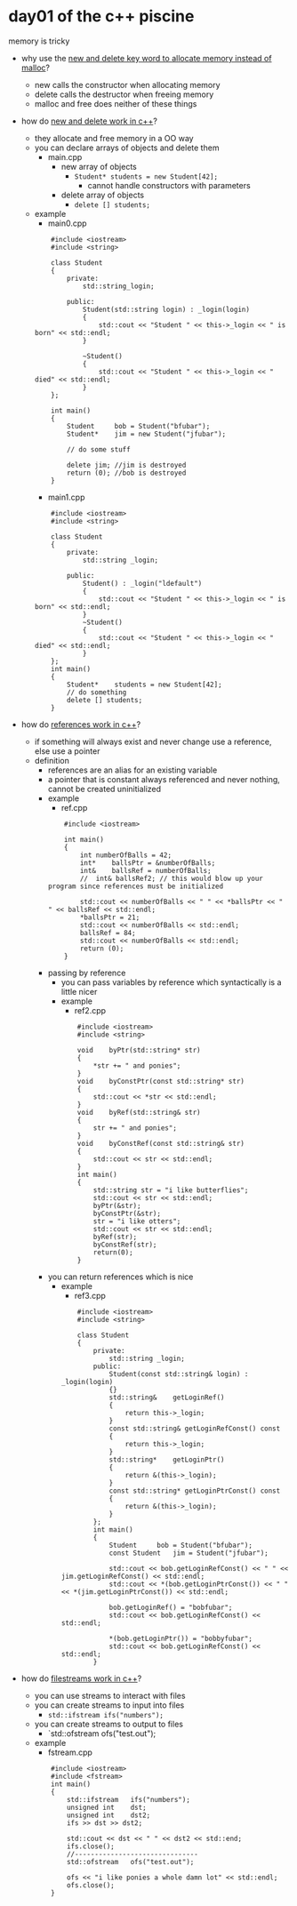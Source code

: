 # day01 of the c++ piscine

memory is tricky

* why use the [new and delete key word to allocate memory instead of malloc](https://elearning.intra.42.fr/notions/piscine-c-d01-c-basics-2/subnotions/piscine-c-d01-c-basics-2-new-and-delete/videos/new-and-delete-7be8f20f-ef88-4ccb-a2fb-cdec8ecc1f87)?
	* new calls the constructor when allocating memory
	* delete calls the destructor when freeing memory
	* malloc and free does neither of these things

* how do [new and delete work in c++](https://elearning.intra.42.fr/notions/piscine-c-d01-c-basics-2/subnotions/piscine-c-d01-c-basics-2-new-and-delete/videos/new-and-delete-7be8f20f-ef88-4ccb-a2fb-cdec8ecc1f87)?
	* they allocate and free memory in a OO way
	* you can declare arrays of objects and delete them
		* main.cpp
			* new array of objects 
				* `Student* students = new Student[42];`
					* cannot handle constructors with parameters
			* delete array of objects
				* `delete [] students;`
	* example
		* main0.cpp	
		```
			#include <iostream>
			#include <string>
			
			class Student
			{
				private:
					std::string_login;
			
				public:
					Student(std::string login) : _login(login)
					{
						std::cout << "Student " << this->_login << " is born" << std::endl;
					}
					
					~Student()
					{
						std::cout << "Student " << this->_login << " died" << std::endl;
					}
			};
			
			int	main()
			{
				Student		bob = Student("bfubar");
				Student*	jim = new Student("jfubar");
			
				// do some stuff
		
				delete jim; //jim is destroyed
				return (0); //bob is destroyed
			}
		```
		* main1.cpp
		```
			#include <iostream>
			#include <string>
			
			class Student
			{
				private:
					std::string	_login;
				
				public:
					Student() : _login("ldefault")
					{
						std::cout << "Student " << this->_login << " is born" << std::endl;
					}
					~Student()
					{
						std::cout << "Student " << this->_login << " died" << std::endl;
					}		
			};
			int	main()
			{
				Student*	students = new Student[42];
				// do something 
				delete [] students;
			}
		```

* how do [references work in c++](https://elearning.intra.42.fr/notions/piscine-c-d01-c-basics-2/subnotions/piscine-c-d01-c-basics-2-references/videos/references-420b32fe-9392-4bcc-a740-090f171d3bdc)?
	* if something will always exist and never change use a reference, else use a pointer
	* definition
		* references are an alias for an existing variable
		* a pointer that is constant always referenced and never nothing, cannot be created uninitialized
		* example
			* ref.cpp
			```
				#include <iostream>
				
				int main()
				{
					int	numberOfBalls = 42;
					int*	ballsPtr = &numberOfBalls;
					int&	ballsRef = numberOfBalls;
					//	int& ballsRef2; // this would blow up your program since references must be initialized	
				
					std::cout << numberOfBalls << " " << *ballsPtr << " " << ballsRef << std::endl;
					*ballsPtr = 21;
					std::cout << numberOfBalls << std::endl;
					ballsRef = 84;
					std::cout << numberOfBalls << std::endl;
					return (0);
				}
		* passing by reference
			* you can pass variables by reference which syntactically is a little nicer
			* example
				* ref2.cpp
				```
					#include <iostream>
					#include <string>
			
					void	byPtr(std::string* str)
					{
						*str += " and ponies";
					}
					void	byConstPtr(const std::string* str)
					{
						std::cout << *str << std::endl;
					}
					void	byRef(std::string& str)
					{
						str += " and ponies";
					}
					void	byConstRef(const std::string& str)
					{
						std::cout << str << std::endl;
					}
					int	main()
					{
						std::string str = "i like butterflies";
						std::cout << str << std::endl;
						byPtr(&str);
						byConstPtr(&str);
						str = "i like otters";
						std::cout << str << std::endl;
						byRef(str);
						byConstRef(str);
						return(0);
					}
				```
		* you can return references which is nice
			* example
				* ref3.cpp
				```
					#include <iostream>
					#include <string>
					
					class Student
					{
						private:
							std::string _login;
						public:
							Student(const std::string& login) : _login(login)
							{}
							std::string&	getLoginRef()
							{
								return this->_login;
							}
							const std::string& getLoginRefConst() const
							{
								return this->_login;
							}
							std::string*	getLoginPtr()
							{
								return &(this->_login);	
							}
							const std::string* getLoginPtrConst() const
							{
								return &(this->_login);
							}
						};
						int	main()
						{
							Student		bob = Student("bfubar");
							const Student	jim = Student("jfubar");
						
							std::cout << bob.getLoginRefConst() << " " << jim.getLoginRefConst() << std::endl;
							std::cout << *(bob.getLoginPtrConst()) << " " << *(jim.getLoginPtrConst()) << std::endl;
							
							bob.getLoginRef() = "bobfubar";
							std::cout << bob.getLoginRefConst() << std::endl;

							*(bob.getLoginPtr()) = "bobbyfubar";
							std::cout << bob.getLoginRefConst() << std::endl;
						}

* how do [filestreams work in c++](https://elearning.intra.42.fr/notions/piscine-c-d01-c-basics-2/subnotions/piscine-c-d01-c-basics-2-filestream/videos/filestreams)?
	* you can use streams to interact with files
	* you can create streams to input into files
		* `std::ifstream ifs("numbers");`
	* you can create streams to output to files
		* `std::ofstream ofs("test.out");
	* example
		* fstream.cpp
		```
			#include <iostream>
			#include <fstream>	
			int	main()
			{
				std::ifstream	ifs("numbers");
				unsigned int	dst;
				unsigned int	dst2;
				ifs >> dst >> dst2;
				
				std::cout << dst << " " << dst2 << std::end;
				ifs.close();
				//-------------------------------
				std::ofstream	ofs("test.out");
				
				ofs << "i like ponies a whole damn lot" << std::endl;
				ofs.close();
			}
		```



































